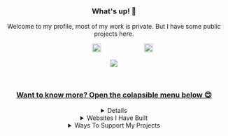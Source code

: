 <div align="center">
  <h3>What's up! 👋</h3>
  <p>Welcome to my profile, most of my work is private. But I have some public projects here.</p>

<p align="center">
&nbsp;&nbsp;&nbsp; &nbsp;&nbsp;&nbsp;&nbsp;&nbsp;
<a href="mailto:itsmat32143-github@gmx.com"><img src="https://image.flaticon.com/icons/svg/520/520648.svg" height="20px" width="20px"/></a>
&nbsp;&nbsp;&nbsp; &nbsp;&nbsp;&nbsp; &nbsp;&nbsp;&nbsp; &nbsp;&nbsp;&nbsp; &nbsp;&nbsp;&nbsp; &nbsp;&nbsp;&nbsp;
<a href="https://github.com/itsmat32143"><img src="https://img.icons8.com/material-sharp/24/000000/github.png" height="20px" width="20px"/>

<p align = "center">
<img src="https://github-readme-stats.vercel.app/api?username=itsmat32143&show_icons=true"/>
</p>

<br>

### Want to know more? Open the colapsible menu below 😊

<details>
<summary>Projects I've Helped With</summary>
  
[![ReadMe Card](https://github-readme-stats.vercel.app/api/pin/?username=nickspaargaren&repo=no-google)](https://github.com/nickspaargaren/no-google)
[![ReadMe Card](https://github-readme-stats.vercel.app/api/pin/?username=nickspaargaren&repo=no-amazon)](https://github.com/nickspaargaren/no-amazon)

</details>



<details>
<summary>Websites I Have Built</summary> <br>
  
[![ReadMe Card](https://github-readme-stats.vercel.app/api/pin/?username=itsmat32143&repo=Bannedapps.uk)](https://github.com/itsmat32143/Bannedapps.uk)
[![ReadMe Card](https://github-readme-stats.vercel.app/api/pin/?username=itsmat32143&repo=Block)](https://github.com/itsmat32143/Block)
[![ReadMe Card](https://github-readme-stats.vercel.app/api/pin/?username=itsmat32143&repo=Trainingroomni.co.uk)](https://github.com/itsmat32143/Trainingroomni.co.uk)
[![ReadMe Card](https://github-readme-stats.vercel.app/api/pin/?username=itsmat32143&repo=Shop)](https://github.com/itsmat32143/Shop)
[![ReadMe Card](https://github-readme-stats.vercel.app/api/pin/?username=itsmat32143&repo=IPTV)](https://github.com/itsmat32143/IPTV)

</details>



<details>
  <summary>Ways To Support My Projects</summary> <br>

[Buy Me A Beer](https://www.buymeacoffee.com/itsmat32143) <br>
[Paypal](https://paypal.com) <br> <br>

[Download Brave](https://laptop-updates.brave.com/download/ITS458) <br>
[Brave Rewards](https://brave.com/tip-with-brave/) <br><br>

Basic Attention Token <br>
0xa537638838a4F220a09e2C666D2d4B8E2EEB7BDd <br>
Please send at least 0.0001 BAT <br><br>

Bitcoin <br>
1EGEucXT1sNQeDCfiFC8pFQ6VUXNZ6pyFy <br>
Please send at least ฿ 0.0001 BTC <br><br>

Dash <br>
XsvhsQSp4EtthxhX1MV5bFM3QgE2TqVWWo <br>
Please send at least 0.0001 DASH <br><br>

Ether <br>
0xa537638838a4F220a09e2C666D2d4B8E2EEB7BDd <br>
Please send at least Ξ 0.0001 ETH <br><br>

Litecoin <br>
LM2qH3hv7Q6bKvsNoCuqudkjuYLayNr6yq <br>
Please send at least Ł 0.0001 LTC <br><br>

Bitcoin Cash <br>
1HTFijbA7iypd3uE4MuGqLYwAEz2JTjRYF <br>
Please send at least 0.0001 BCH <br><br>

Bitcoin Gold <br>
GfxtYsGqXtDvoyAR6oKLnn4iBsaZkDLcZF <br>
Please send at least 0.0001 BTG <br><br>

XRP <br>
rMdG3ju8pgyVh29ELPWaDuA74CpWW6Fxns <br>
1593621033 <br>
Please send at least 0.0001 XRP <br><br>

</details>
















<!--
**itsmat32143/itsmat32143** is a ✨ _special_ ✨ repository because its `README.md` (this file) appears on your GitHub profile.

Here are some ideas to get you started:

- 🔭 I’m currently working on ...
- 🌱 I’m currently learning ...
- 👯 I’m looking to collaborate on ...
- 🤔 I’m looking for help with ...
- 💬 Ask me about ...
- 📫 How to reach me: ... Da phone
- 😄 Pronouns: ...
- ⚡ Fun fact: ...
-->
